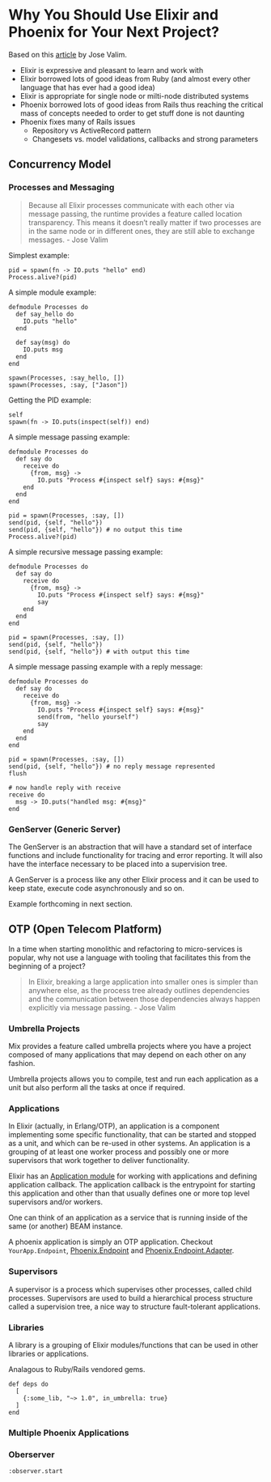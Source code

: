 # Why You Should Use Elixir and Phoenix for Your Next Project?

Based on this [article](http://blog.plataformatec.com.br/2015/06/elixir-in-times-of-microservices) by Jose Valim.

* Elixir is expressive and pleasant to learn and work with
* Elixir borrowed lots of good ideas from Ruby (and almost every other language that has ever had a good idea)
* Elixir is appropriate for single node or milti-node distributed systems
* Phoenix borrowed lots of good ideas from Rails thus reaching the critical mass of concepts needed to order to get stuff done is not daunting
* Phoenix fixes many of Rails issues
    * Repository vs ActiveRecord pattern
    * Changesets vs. model validations, callbacks and strong parameters


## Concurrency Model

### Processes and Messaging

> Because all Elixir processes communicate with each other via message passing, the runtime provides a feature called location 
> transparency. This means it doesn’t really matter if two processes are in the same node or in different ones, they are still 
> able to exchange messages. - Jose Valim

Simplest example:

    pid = spawn(fn -> IO.puts "hello" end)
    Process.alive?(pid)

A simple module example:

    defmodule Processes do
      def say_hello do
        IO.puts "hello"
      end

      def say(msg) do
        IO.puts msg
      end
    end

    spawn(Processes, :say_hello, [])
    spawn(Processes, :say, ["Jason"])

Getting the PID example:

    self
    spawn(fn -> IO.puts(inspect(self)) end)

A simple message passing example:

    defmodule Processes do
      def say do
        receive do
          {from, msg} ->
            IO.puts "Process #{inspect self} says: #{msg}"
        end
      end
    end

    pid = spawn(Processes, :say, [])
    send(pid, {self, "hello"})
    send(pid, {self, "hello"}) # no output this time
    Process.alive?(pid)

A simple recursive message passing example:

    defmodule Processes do
      def say do
        receive do
          {from, msg} ->
            IO.puts "Process #{inspect self} says: #{msg}"
            say
        end
      end
    end

    pid = spawn(Processes, :say, [])
    send(pid, {self, "hello"})
    send(pid, {self, "hello"}) # with output this time

A simple message passing example with a reply message:

    defmodule Processes do
      def say do
        receive do
          {from, msg} ->
            IO.puts "Process #{inspect self} says: #{msg}"
            send(from, "hello yourself")
            say
        end
      end
    end

    pid = spawn(Processes, :say, [])
    send(pid, {self, "hello"}) # no reply message represented
    flush

    # now handle reply with receive
    receive do
      msg -> IO.puts("handled msg: #{msg}"
    end

### GenServer (Generic Server)

The GenServer is an abstraction that will have a standard set of interface functions and include functionality for tracing 
and error reporting. It will also have the interface necessary to be placed into a supervision tree.

A GenServer is a process like any other Elixir process and it can be used to keep state, execute code asynchronously and 
so on.

Example forthcoming in next section.


## OTP (Open Telecom Platform)

In a time when starting monolithic and refactoring to micro-services is popular, why not use a language with tooling 
that facilitates this from the beginning of a project?

> In Elixir, breaking a large application into smaller ones is simpler than anywhere else, as the process tree 
> already outlines dependencies and the communication between those dependencies always happen explicitly via 
> message passing. - Jose Valim

### Umbrella Projects

Mix provides a feature called umbrella projects where you have a project composed of many applications that may depend on 
each other on any fashion.

Umbrella projects allows you to compile, test and run each application as a unit but also perform all the tasks at once if 
required. 

### Applications

In Elixir (actually, in Erlang/OTP), an application is a component implementing some specific functionality, 
that can be started and stopped as a unit, and which can be re-used in other systems. An application is a 
grouping of at least one worker process and possibly one or more supervisors that work together to deliver
functionality.

Elixir has an [Application module](http://elixir-lang.org/docs/stable/elixir/Application.html) for working with 
applications and defining application callback.  The application callback is the entrypoint for starting this
application and other than that usually defines one or more top level supervisors and/or workers.

One can think of an application as a service that is running inside of the same (or another) BEAM instance.

A phoenix application is simply an OTP application.  Checkout `YourApp.Endpoint`, [Phoenix.Endpoint](https://github.com/phoenixframework/phoenix/blob/master/lib/phoenix/endpoint.ex) 
and [Phoenix.Endpoint.Adapter](https://github.com/phoenixframework/phoenix/blob/master/lib/phoenix/endpoint/adapter.ex).

### Supervisors

A supervisor is a process which supervises other processes, called child processes. Supervisors are used to build a 
hierarchical process structure called a supervision tree, a nice way to structure fault-tolerant applications.

### Libraries

A library is a grouping of Elixir modules/functions that can be used in other libraries or applications.

Analagous to Ruby/Rails vendored gems.
  
    def deps do
      [
        {:some_lib, "~> 1.0", in_umbrella: true}
      ]
    end

### Multiple Phoenix Applications

### Oberserver

    :observer.start
